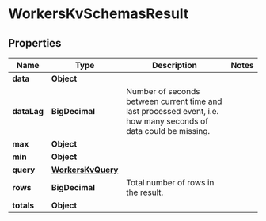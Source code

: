 

# WorkersKvSchemasResult


## Properties

| Name | Type | Description | Notes |
|------------ | ------------- | ------------- | -------------|
|**data** | **Object** |  |  |
|**dataLag** | **BigDecimal** | Number of seconds between current time and last processed event, i.e. how many seconds of data could be missing. |  |
|**max** | **Object** |  |  |
|**min** | **Object** |  |  |
|**query** | [**WorkersKvQuery**](WorkersKvQuery.md) |  |  |
|**rows** | **BigDecimal** | Total number of rows in the result. |  |
|**totals** | **Object** |  |  |



